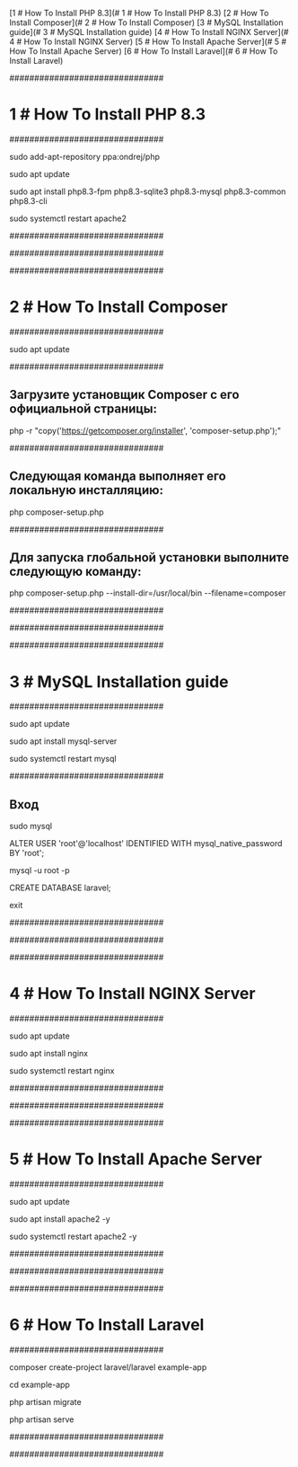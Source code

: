[1 # How To Install PHP 8.3](# 1 # How To Install PHP 8.3)
[2 # How To Install Composer](# 2 # How To Install Composer)
[3 # MySQL Installation guide](# 3 # MySQL Installation guide)
[4 # How To Install NGINX Server](# 4 # How To Install NGINX Server)
[5 # How To Install Apache Server](# 5 # How To Install Apache Server)
[6 # How To Install Laravel](# 6 # How To Install Laravel)

###############################

# 1 # How To Install PHP 8.3

###############################

sudo add-apt-repository ppa:ondrej/php

sudo apt update

sudo apt install php8.3-fpm php8.3-sqlite3 php8.3-mysql php8.3-common php8.3-cli

sudo systemctl restart apache2

###############################

###############################


###############################

# 2 # How To Install Composer

###############################

sudo apt update

###############################

## Загрузите установщик Composer с его официальной страницы:

php -r "copy('https://getcomposer.org/installer', 'composer-setup.php');"

###############################

## Следующая команда выполняет его локальную инсталляцию:

php composer-setup.php

###############################

## Для запуска глобальной установки выполните следующую команду:

php composer-setup.php --install-dir=/usr/local/bin --filename=composer

###############################

###############################

###############################

# 3 # MySQL Installation guide

###############################

sudo apt update

sudo apt install mysql-server

sudo systemctl restart mysql

###############################

## Вход

sudo mysql

ALTER USER 'root'@'localhost' IDENTIFIED WITH mysql_native_password BY 'root';

mysql -u root -p

CREATE DATABASE laravel;

exit

###############################

###############################


###############################

# 4 # How To Install NGINX Server

###############################

sudo apt update

sudo apt install nginx

sudo systemctl restart nginx

###############################

###############################

###############################

# 5 # How To Install Apache Server

###############################

sudo apt update

sudo apt install apache2 -y

sudo systemctl restart apache2 -y

###############################

###############################

###############################

# 6 # How To Install Laravel

###############################

composer create-project laravel/laravel example-app

cd example-app

php artisan migrate

php artisan serve

###############################

###############################
